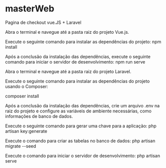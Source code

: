 # masterWeb
Pagina de checkout vue.JS + Laravel

Abra o terminal e navegue até a pasta raiz do projeto Vue.js.

Execute o seguinte comando para instalar as dependências do projeto:
npm install


Após a conclusão da instalação das dependências, execute o seguinte comando para iniciar o servidor de desenvolvimento:
npm run serve

Abra o terminal e navegue até a pasta raiz do projeto Laravel.

Execute o seguinte comando para instalar as dependências do projeto usando o Composer:

composer install

Após a conclusão da instalação das dependências, crie um arquivo .env na raiz do projeto e configure as variáveis de ambiente necessárias, como informações de banco de dados.

Execute o seguinte comando para gerar uma chave para a aplicação:
php artisan key:generate


Execute o comando para criar as tabelas no banco de dados:
php artisan migrate --seed

Execute o comando para iniciar o servidor de desenvolvimento:
php artisan serve
